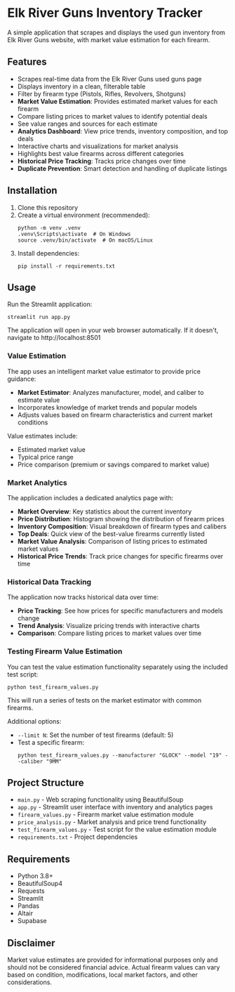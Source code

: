 # Elk River Guns Inventory Tracker

A simple application that scrapes and displays the used gun inventory from Elk River Guns website, with market value estimation for each firearm.

## Features

- Scrapes real-time data from the Elk River Guns used guns page
- Displays inventory in a clean, filterable table
- Filter by firearm type (Pistols, Rifles, Revolvers, Shotguns)
- **Market Value Estimation**: Provides estimated market values for each firearm
- Compare listing prices to market values to identify potential deals
- See value ranges and sources for each estimate
- **Analytics Dashboard**: View price trends, inventory composition, and top deals
- Interactive charts and visualizations for market analysis
- Highlights best value firearms across different categories
- **Historical Price Tracking**: Tracks price changes over time 
- **Duplicate Prevention**: Smart detection and handling of duplicate listings

## Installation

1. Clone this repository
2. Create a virtual environment (recommended):
   ```
   python -m venv .venv
   .venv\Scripts\activate  # On Windows
   source .venv/bin/activate  # On macOS/Linux
   ```
3. Install dependencies:
   ```
   pip install -r requirements.txt
   ```

## Usage

Run the Streamlit application:
```
streamlit run app.py
```

The application will open in your web browser automatically. If it doesn't, navigate to http://localhost:8501

### Value Estimation

The app uses an intelligent market value estimator to provide price guidance:

- **Market Estimator**: Analyzes manufacturer, model, and caliber to estimate value
- Incorporates knowledge of market trends and popular models
- Adjusts values based on firearm characteristics and current market conditions

Value estimates include:
- Estimated market value
- Typical price range
- Price comparison (premium or savings compared to market value)

### Market Analytics

The application includes a dedicated analytics page with:

- **Market Overview**: Key statistics about the current inventory
- **Price Distribution**: Histogram showing the distribution of firearm prices
- **Inventory Composition**: Visual breakdown of firearm types and calibers
- **Top Deals**: Quick view of the best-value firearms currently listed
- **Market Value Analysis**: Comparison of listing prices to estimated market values
- **Historical Price Trends**: Track price changes for specific firearms over time

### Historical Data Tracking

The application now tracks historical data over time:

- **Price Tracking**: See how prices for specific manufacturers and models change
- **Trend Analysis**: Visualize pricing trends with interactive charts
- **Comparison**: Compare listing prices to market values over time

### Testing Firearm Value Estimation

You can test the value estimation functionality separately using the included test script:

```
python test_firearm_values.py
```

This will run a series of tests on the market estimator with common firearms.

Additional options:
- `--limit N`: Set the number of test firearms (default: 5)
- Test a specific firearm:
  ```
  python test_firearm_values.py --manufacturer "GLOCK" --model "19" --caliber "9MM"
  ```

## Project Structure

- `main.py` - Web scraping functionality using BeautifulSoup
- `app.py` - Streamlit user interface with inventory and analytics pages
- `firearm_values.py` - Firearm market value estimation module
- `price_analysis.py` - Market analysis and price trend functionality
- `test_firearm_values.py` - Test script for the value estimation module
- `requirements.txt` - Project dependencies

## Requirements

- Python 3.8+
- BeautifulSoup4
- Requests
- Streamlit
- Pandas
- Altair
- Supabase

## Disclaimer

Market value estimates are provided for informational purposes only and should not be considered financial advice. Actual firearm values can vary based on condition, modifications, local market factors, and other considerations. 